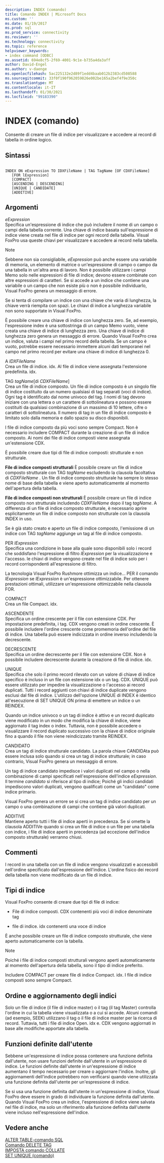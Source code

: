 ```yaml
---
description: INDEX (comando)
title: Comando INDEX | Microsoft Docs
ms.custom: ''
ms.date: 01/19/2017
ms.prod: sql
ms.prod_service: connectivity
ms.reviewer: ''
ms.technology: connectivity
ms.topic: reference
helpviewer_keywords:
- index command [ODBC]
ms.assetid: 694e8cf5-2f69-4001-9c1e-b735a4da3aff
author: David-Engel
ms.author: v-daenge
ms.openlocfilehash: 5ac225132e2d89f1edd4baab012b2383cd508588
ms.sourcegitcommit: 33f0f190f962059826e002be165a2bef4f9e350c
ms.translationtype: MT
ms.contentlocale: it-IT
ms.lasthandoff: 01/30/2021
ms.locfileid: "99183390"
---
```

# <a name="index-command"></a>INDEX (comando)
Consente di creare un file di indice per visualizzare e accedere ai record di tabella in ordine logico.  
  
## <a name="syntax"></a>Sintassi  
  
```  
  
INDEX ON eExpression TO IDXFileName | TAG TagName [OF CDXFileName]  
   [FOR lExpression]  
   [COMPACT]  
   [ASCENDING | DESCENDING]  
   [UNIQUE | CANDIDATE]  
   [ADDITIVE]  
```  
  
## <a name="arguments"></a>Argomenti  
 *eExpression*  
 Specifica un'espressione di indice che può includere il nome di un campo o campi della tabella corrente. Una chiave di indice basata sull'espressione di indice viene creata nel file di indice per ogni record della tabella. Visual FoxPro usa queste chiavi per visualizzare e accedere ai record nella tabella.  
  
> [!NOTE]  
>  Sebbene non sia consigliabile, *eExpression* può anche essere una variabile di memoria, un elemento di matrice o un'espressione di campo o campo da una tabella in un'altra area di lavoro. Non è possibile utilizzare i campi Memo solo nelle espressioni di file di indice; devono essere combinate con altre espressioni di caratteri. Se si accede a un indice che contiene una variabile o un campo che non esiste più o non è possibile individuarlo, Visual FoxPro genera un messaggio di errore.  
  
 Se si tenta di compilare un indice con una chiave che varia di lunghezza, la chiave verrà riempita con spazi. Le chiavi di indice a lunghezza variabile non sono supportate in Visual FoxPro.  
  
 È possibile creare una chiave di indice con lunghezza zero. Se, ad esempio, l'espressione index è una sottostringa di un campo Memo vuoto, viene creata una chiave di indice di lunghezza zero. Una chiave di indice di lunghezza zero genera un messaggio di errore. Quando Visual FoxPro crea un indice, valuta i campi nel primo record della tabella. Se un campo è vuoto, potrebbe essere necessario immettere alcuni dati temporanei nel campo nel primo record per evitare una chiave di indice di lunghezza 0.  
  
 A *IDXFileName*  
 Crea un file di indice. idx. Al file di indice viene assegnata l'estensione predefinita. idx.  
  
 TAG *tagName*[di *CDXFileName*]  
 Crea un file di indice composto. Un file di indice composto è un singolo file di indice costituito da un numero qualsiasi di tag separati (voci di indice). Ogni tag è identificato dal nome univoco del tag. I nomi di tag devono iniziare con una lettera o un carattere di sottolineatura e possono essere costituiti da qualsiasi combinazione di un massimo di 10 lettere, cifre o caratteri di sottolineatura. Il numero di tag in un file di indice composto è limitato solo dalla memoria e dallo spazio su disco disponibili.  
  
 I file di indice composto da più voci sono sempre Compact. Non è necessario includere COMPACT durante la creazione di un file di indice composto. Ai nomi dei file di indice composti viene assegnata un'estensione CDX.  
  
 È possibile creare due tipi di file di indice composti: strutturale e non strutturale.  
  
 **File di indice composti strutturali** È possibile creare un file di indice composto strutturale con TAG *tagName* escludendo la clausola facoltativa di *CDXFileName* . Un file di indice composto strutturale ha sempre lo stesso nome di base della tabella e viene aperto automaticamente al momento dell'apertura della tabella.  
  
 **File di indice composti non strutturali** È possibile creare un file di indice composto non strutturale includendo *CDXFileName* dopo il tag *tagName*. A differenza di un file di indice composto strutturale, è necessario aprire esplicitamente un file di indice composto non strutturale con la clausola INDEX in uso.  
  
 Se è già stato creato e aperto un file di indice composto, l'emissione di un indice con TAG *tagName* aggiunge un tag al file di indice composto.  
  
 PER *lExpression*  
 Specifica una condizione in base alla quale sono disponibili solo i record che soddisfano l'espressione di filtro *lExpression* per la visualizzazione e l'accesso. le chiavi di indice vengono create nel file di indice solo per i record corrispondenti all'espressione di filtro.  
  
 La tecnologia Visual FoxPro Rushmore ottimizza un indice... PER il comando *lExpression* se *lExpression* è un'espressione ottimizzabile. Per ottenere prestazioni ottimali, utilizzare un'espressione ottimizzabile nella clausola FOR.  
  
 COMPACT  
 Crea un file Compact. idx.  
  
 ASCENDENTE  
 Specifica un ordine crescente per il file con estensione CDX. Per impostazione predefinita, i tag. CDX vengono creati in ordine crescente. È possibile includere l'ordine crescente come promemoria dell'ordine del file di indice. Una tabella può essere indicizzata in ordine inverso includendo la decrescente.  
  
 DECRESCENTE  
 Specifica un ordine decrescente per il file con estensione CDX. Non è possibile includere decrescente durante la creazione di file di indice. idx.  
  
 UNIQUE  
 Specifica che solo il primo record rilevato con un valore di chiave di indice specifico è incluso in un file con estensione idx o un tag. CDX. UNIQUE può essere utilizzato per impedire la visualizzazione o l'accesso ai record duplicati. Tutti i record aggiunti con chiavi di indice duplicate vengono esclusi dal file di indice. L'utilizzo dell'opzione UNIQUE di INDEX è identico all'esecuzione di SET UNIQUE ON prima di emettere un indice o un REINDEX.  
  
 Quando un indice univoco o un tag di indice è attivo e un record duplicato viene modificato in un modo che modifica la chiave di indice, viene aggiornato il tag index o index. Tuttavia, non è possibile accedere o visualizzare il record duplicato successivo con la chiave di indice originale fino a quando il file non viene reindicizzato tramite REINDEX.  
  
 CANDIDATO  
 Crea un tag di indice strutturale candidato. La parola chiave CANDIDAta può essere inclusa solo quando si crea un tag di indice strutturale; in caso contrario, Visual FoxPro genera un messaggio di errore.  
  
 Un tag di indice candidato impedisce i valori duplicati nel campo o nella combinazione di campi specificati nell'espressione dell'indice *eExpression*. Il termine *candidato* si riferisce al tipo di indice; Poiché gli indici candidati impediscono valori duplicati, vengono qualificati come un "candidato" come indice primario.  
  
 Visual FoxPro genera un errore se si crea un tag di indice candidato per un campo o una combinazione di campi che contiene già valori duplicati.  
  
 ADDITIVE  
 Mantiene aperto tutti i file di indice aperti in precedenza. Se si omette la clausola ADDITIVe quando si crea un file di indice o un file per una tabella con indice, i file di indice aperti in precedenza (ad eccezione dell'indice composto strutturale) verranno chiusi.  
  
## <a name="remarks"></a>Commenti  
 I record in una tabella con un file di indice vengono visualizzati e accessibili nell'ordine specificato dall'espressione dell'indice. L'ordine fisico dei record della tabella non viene modificato da un file di indice.  
  
## <a name="index-types"></a>Tipi di indice  
 Visual FoxPro consente di creare due tipi di file di indice:  
  
-   File di indice composti. CDX contenenti più voci di indice denominate tag  
  
-   file di indice. idx contenenti una voce di indice  
  
 È anche possibile creare un file di indice composto strutturale, che viene aperto automaticamente con la tabella.  
  
> [!NOTE]  
>  Poiché i file di indice composti strutturali vengono aperti automaticamente al momento dell'apertura della tabella, sono il tipo di indice preferito.  
  
 Includere COMPACT per creare file di indice Compact. idx. I file di indice composti sono sempre Compact.  
  
## <a name="index-order-and-updating"></a>Ordine e aggiornamento degli indici  
 Solo un file di indice (il file di indice master) o il tag (il tag Master) controlla l'ordine in cui la tabella viene visualizzata o a cui si accede. Alcuni comandi (ad esempio, SEEK) utilizzano il tag o il file di indice master per la ricerca di record. Tuttavia, tutti i file di indice Open. idx e. CDX vengono aggiornati in base alle modifiche apportate alla tabella.  
  
## <a name="user-defined-functions"></a>Funzioni definite dall'utente  
 Sebbene un'espressione di indice possa contenere una funzione definita dall'utente, non usare funzioni definite dall'utente in un'espressione di indice. Le funzioni definite dall'utente in un'espressione di indice aumentano il tempo necessario per creare o aggiornare l'indice. Inoltre, gli aggiornamenti dell'indice potrebbero non verificarsi quando viene utilizzata una funzione definita dall'utente per un'espressione di indice.  
  
 Se si usa una funzione definita dall'utente in un'espressione di indice, Visual FoxPro deve essere in grado di individuare la funzione definita dall'utente. Quando Visual FoxPro crea un indice, l'espressione di indice viene salvata nel file di indice, ma solo un riferimento alla funzione definita dall'utente viene incluso nell'espressione dell'indice.  
  
## <a name="see-also"></a>Vedere anche  
 [ALTER TABLE-comando SQL](../../odbc/microsoft/alter-table-sql-command.md)   
 [Comando DELETE TAG](../../odbc/microsoft/delete-tag-command.md)   
 [IMPOSTA comando COLLATE](../../odbc/microsoft/set-collate-command.md)   
 [SET UNIQUE (comando)](../../odbc/microsoft/set-unique-command.md)
